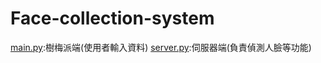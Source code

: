 # Face-collection-system
[main.py](https://github.com/AI-Foundry-Face-Recognition-Project/Face-collection-system/blob/main/main.py):樹梅派端(使用者輸入資料)
[server.py](https://github.com/AI-Foundry-Face-Recognition-Project/Face-collection-system/blob/main/server.py):伺服器端(負責偵測人臉等功能)